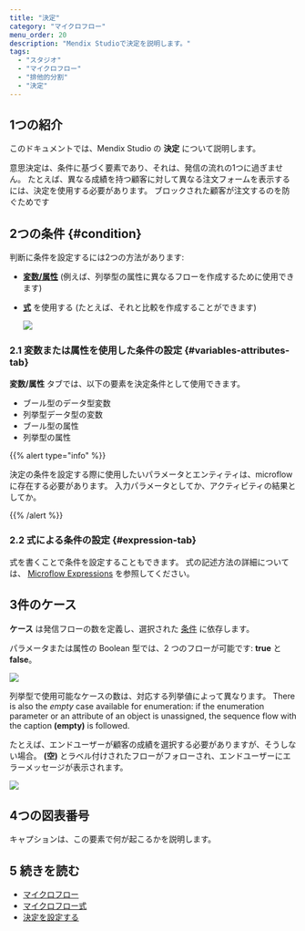 ```yaml
---
title: "決定"
category: "マイクロフロー"
menu_order: 20
description: "Mendix Studioで決定を説明します。"
tags:
  - "スタジオ"
  - "マイクロフロー"
  - "排他的分割"
  - "決定"
---
```


## 1つの紹介

このドキュメントでは、Mendix Studio の **決定** について説明します。

意思決定は、条件に基づく要素であり、それは、発信の流れの1つに過ぎません。 たとえば、異なる成績を持つ顧客に対して異なる注文フォームを表示するには、決定を使用する必要があります。 ブロックされた顧客が注文するのを防ぐためです

## 2つの条件 {#condition}

判断に条件を設定するには2つの方法があります:

* [ **変数/属性**](#variables-attributes-tab) (例えば、列挙型の属性に異なるフローを作成するために使用できます)
*  [ **式**](#expression-tab) を使用する (たとえば、それと比較を作成することができます)

   ![](attachments/microflows-decision/configure-condition-dialog.png)

### 2.1 変数または属性を使用した条件の設定 {#variables-attributes-tab}

**変数/属性** タブでは、以下の要素を決定条件として使用できます。

* ブール型のデータ型変数
* 列挙型データ型の変数
* ブール型の属性
* 列挙型の属性

{{% alert type="info" %}}

決定の条件を設定する際に使用したいパラメータとエンティティは、microflowに存在する必要があります。 入力パラメータとしてか、アクティビティの結果としてか。

{{% /alert %}}

### 2.2 式による条件の設定 {#expression-tab}

式を書くことで条件を設定することもできます。 式の記述方法の詳細については、 [Microflow Expressions](microflows-expressions) を参照してください。

## 3件のケース

**ケース** は発信フローの数を定義し、選択された [条件](#condition) に依存します。

パラメータまたは属性の Boolean 型では、2 つのフローが可能です: **true** と **false**。

![](attachments/microflows-decision/decision-boolean.png)

列挙型で使用可能なケースの数は、対応する列挙値によって異なります。 There is also the *empty* case available for enumeration: if the enumeration parameter or an attribute of an object is unassigned, the sequence flow with the caption **(empty)** is followed.

たとえば、エンドユーザーが顧客の成績を選択する必要がありますが、そうしない場合。 **(空)** とラベル付けされたフローがフォローされ、エンドユーザーにエラーメッセージが表示されます。

![](attachments/microflows-decision/decision-enumeration.png)

## 4つの図表番号

キャプションは、この要素で何が起こるかを説明します。

## 5 続きを読む

* [マイクロフロー](マイクロフロー)
* [マイクロフロー式](microflows-expressions)
* [決定を設定する](/studio-how-to/microflows-how-to-configure-decision) 

